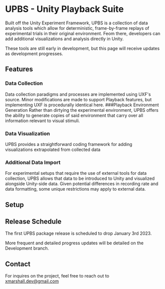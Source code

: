 # UPBS - Unity Playback Suite
Built off the Unity Experiment Framework, UPBS is a collection of data analysis tools which allow for deterministic, frame-by-frame replays of experimental trials in their original environment. Feom there, developers can add additional visualizations and analysis directly in Unity.

These tools are still early in development, but this page will receive updates as development progresses.

## Features

### Data Collection
Data collection paradigms and processes are implemented using UXF's source. Minor modifications are made to support Playback features, but implementing UXF is procedurally identical here.
###Playback Environment Generation
Rather than dirtying the experimental environment, UPBS offers the ability to generate copies of said environment that carry over all information relevant to visual stimuli.

### Data Visualization
UPBS provides a straightforward coding framework for adding visualizations extrapolated from collected data

### Additional Data Import
For experimental setups that require the use of external tools for data collection, UPBS allows that data to be introduced to Unity and visualized alongside Unity-side data. Given potential differences in recording rate and data formatting, some unique restrictions may apply to external data.

## Setup

## Release Schedule
The first UPBS package release is scheduled to drop January 3rd 2023.

More frequent and detailed progress updates will be detailed on the Development branch.

## Contact
For inquires on the project, feel free to reach out to xmarshall.dev@gmail.com
